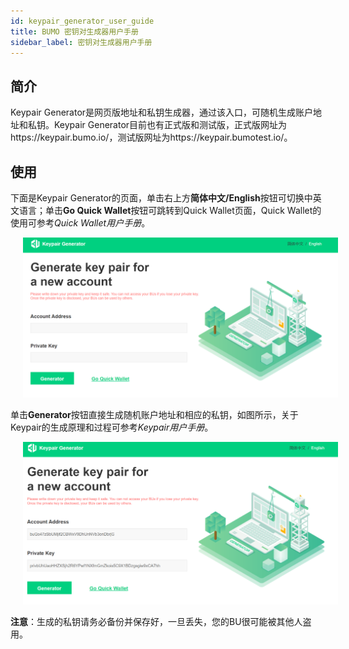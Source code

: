 ```yaml
---
id: keypair_generator_user_guide
title: BUMO 密钥对生成器用户手册
sidebar_label: 密钥对生成器用户手册
---
```


## 简介
Keypair Generator是网页版地址和私钥生成器，通过该入口，可随机生成账户地址和私钥。Keypair Generator目前也有正式版和测试版，正式版网址为https://keypair.bumo.io/，测试版网址为https://keypair.bumotest.io/。

## 使用
下面是Keypair Generator的页面，单击右上方**简体中文/English**按钮可切换中英文语言；单击**Go Quick Wallet**按钮可跳转到Quick Wallet页面，Quick Wallet的使用可参考*Quick Wallet用户手册*。

<img src="/docs/Assets/keypairgenerator_1.png" style= "margin-left: 20px">
 

单击**Generator**按钮直接生成随机账户地址和相应的私钥，如图所示，关于Keypair的生成原理和过程可参考*Keypair用户手册*。

<img src="/docs/Assets/keypairgenerator_2.png" style= "margin-left: 20px">
 

**注意**：生成的私钥请务必备份并保存好，一旦丢失，您的BU很可能被其他人盗用。